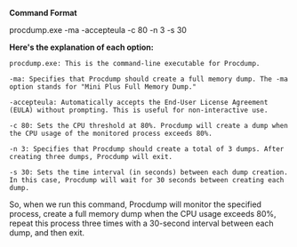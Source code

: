**Command Format**

procdump.exe -ma -accepteula -c 80 -n 3 -s 30

**Here's the explanation of each option:**

    procdump.exe: This is the command-line executable for Procdump.

    -ma: Specifies that Procdump should create a full memory dump. The -ma option stands for "Mini Plus Full Memory Dump."

    -accepteula: Automatically accepts the End-User License Agreement (EULA) without prompting. This is useful for non-interactive use.

    -c 80: Sets the CPU threshold at 80%. Procdump will create a dump when the CPU usage of the monitored process exceeds 80%.

    -n 3: Specifies that Procdump should create a total of 3 dumps. After creating three dumps, Procdump will exit.

    -s 30: Sets the time interval (in seconds) between each dump creation. In this case, Procdump will wait for 30 seconds between creating each dump.

So, when we run this command, Procdump will monitor the specified process, create a full memory dump when the CPU usage exceeds 80%, repeat this process three times with a 30-second interval between each dump, and then exit.
